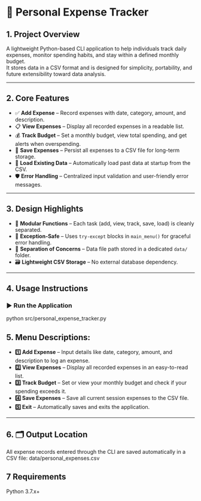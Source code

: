 # 💸 Personal Expense Tracker

## 1. Project Overview
A lightweight Python-based CLI application to help individuals track daily expenses, monitor spending habits, and stay within a defined monthly budget.  
It stores data in a CSV format and is designed for simplicity, portability, and future extensibility toward data analysis.

---

## 2. Core Features

- ✅ **Add Expense** – Record expenses with date, category, amount, and description.  
- 📋 **View Expenses** – Display all recorded expenses in a readable list.  
- 💰 **Track Budget** – Set a monthly budget, view total spending, and get alerts when overspending.  
- 💾 **Save Expenses** – Persist all expenses to a CSV file for long-term storage.  
- 📂 **Load Existing Data** – Automatically load past data at startup from the CSV.  
- 🛡️ **Error Handling** – Centralized input validation and user-friendly error messages.  

---

## 3. Design Highlights

- 🧱 **Modular Functions** – Each task (add, view, track, save, load) is cleanly separated.  
- 🔐 **Exception-Safe** – Uses `try-except` blocks in `main_menu()` for graceful error handling.  
- 📁 **Separation of Concerns** – Data file path stored in a dedicated `data/` folder.  
- 🗃️ **Lightweight CSV Storage** – No external database dependency.  

---

## 4. Usage Instructions

### ▶️ Run the Application
python src/personal_expense_tracker.py

## 5. Menu Descriptions:

- **1️⃣ Add Expense** – Input details like date, category, amount, and description to log an expense.
- **2️⃣ View Expenses** – Display all recorded expenses in an easy-to-read list.
- **3️⃣ Track Budget** – Set or view your monthly budget and check if your spending exceeds it.
- **4️⃣ Save Expenses** – Save all current session expenses to the CSV file.
- **5️⃣ Exit** – Automatically saves and exits the application.

---

## 6. 🗂️ Output Location

All expense records entered through the CLI are saved automatically in a CSV file: data/personal_expenses.csv




## 7  Requirements
Python 3.7.x+